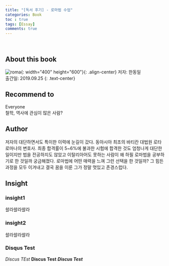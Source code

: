 ```yaml
---
title: "[독서 후기] - 로마법 수업"
categories: Book
toc : true
tags: [Essay]
comments: true
---
```

<br/>

## About this book

![roma](https://user-images.githubusercontent.com/86281619/126059268-576f0cef-2f1a-484b-9740-a3ac4b024224.jpg){: width="400" height="600"}{: .align-center}
저자: 한동일<br/>출간일: 2019.09.25
{: .text-center}

## Recommend to
Everyone<br/>철학, 역사에 관심이 많은 사람?

## Author
저자의 대단하면서도 특이한 이력에 눈길이 갔다. 동아시아 최초의 바티칸 대법원 로타 로마나의 변호사. 최종 합격률이 5~6%에 불과한 시험에 합격한 것도 엄청나게 대단한 일이지만 법을 전공하지도 않았고 이탈리아어도 못하는 사람이 왜 하필 로마법을 공부하기로 한 것일까 궁금해졌다. 로마법에 어떤 매력을 느껴 그런 선택을 한 것일까? 그 힘든 과정을 모두 이겨내고 결국 꿈을 이룬 그가 정말 멋있고 존경스럽다.

## Insight
### insight1
솰라솰라솰라
### insight2
솰라솰라솰라
### Disqus Test

*Discus TEst* 
**Discus Test**
***Discus Test***
 